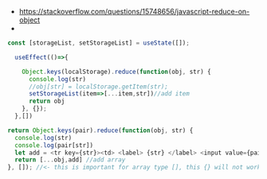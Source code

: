 






- https://stackoverflow.com/questions/15748656/javascript-reduce-on-object
- 

```js
const [storageList, setStorageList] = useState([]);

  useEffect(()=>{

    Object.keys(localStorage).reduce(function(obj, str) { 
      console.log(str)
      //obj[str] = localStorage.getItem(str);
      setStorageList(item=>[...item,str])//add item
      return obj
    }, {});
  },[])
```

```js
return Object.keys(pair).reduce(function(obj, str) { 
  console.log(str)
  console.log(pair[str])
  let add = <tr key={str}><td> <label> {str} </label> <input value={pair[str]} readOnly /> </td></tr>
  return [...obj,add] //add array
}, []); //<- this is important for array type [], this {} will not work

```